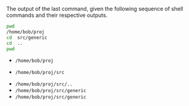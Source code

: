 The output of the last command, given the following sequence of shell commands and their respective outputs.

```bash
pwd
/home/bob/proj
cd  src/generic
cd  ..
pwd
```

* ``/home/bob/proj``
+ ``/home/bob/proj/src``
* ``/home/bob/proj/src/..``
* ``/home/bob/proj/src/generic``
* ``/home/bob/proj/src/generic ``

